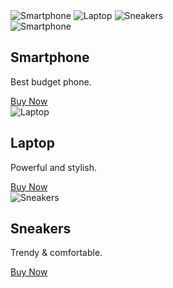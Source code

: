 <img src="https://images.unsplash.com/photo-1511707171634-5f897ff02aa9" alt="Smartphone">
<img src="https://images.unsplash.com/photo-1517336714731-489689fd1ca8" alt="Laptop">
<img src="https://images.unsplash.com/photo-1528701800489-20be9c78e8c6" alt="Sneakers"><div class="card">
  <img src="https://images.unsplash.com/photo-1511707171634-5f897ff02aa9" alt="Smartphone">
  <h2>Smartphone</h2>
  <p>Best budget phone.</p>
  <a href="#">Buy Now</a>
</div>

<div class="card">
  <img src="https://images.unsplash.com/photo-1517336714731-489689fd1ca8" alt="Laptop">
  <h2>Laptop</h2>
  <p>Powerful and stylish.</p>
  <a href="#">Buy Now</a>
</div>

<div class="card">
  <img src="https://images.unsplash.com/photo-1528701800489-20be9c78e8c6" alt="Sneakers">
  <h2>Sneakers</h2>
  <p>Trendy & comfortable.</p>
  <a href="#">Buy Now</a>
</div>
